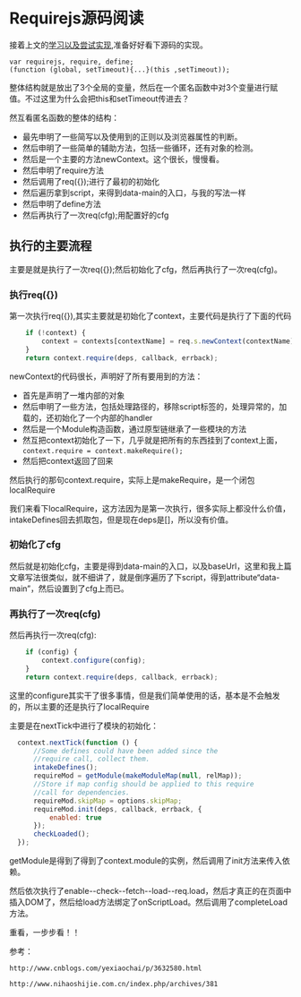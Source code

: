 # Requirejs源码阅读
接着上文的[学习以及尝试实现](https://github.com/panyifei/learning/blob/master/框架以及规范/模块引入/Requirejs学习以及实现.md),准备好好看下源码的实现。

```
var requirejs, require, define;
(function (global, setTimeout){...}(this ,setTimeout));
```

整体结构就是放出了3个全局的变量，然后在一个匿名函数中对3个变量进行赋值。不过这里为什么会把this和setTimeout传进去？

然互看匿名函数的整体的结构：

 - 最先申明了一些简写以及使用到的正则以及浏览器属性的判断。
 - 然后申明了一些简单的辅助方法，包括一些循环，还有对象的检测。
 - 然后是一个主要的方法newContext。这个很长，慢慢看。
 - 然后申明了require方法
 - 然后调用了req({});进行了最初的初始化
 - 然后遍历拿到script，来得到data-main的入口，与我的写法一样
 - 然后申明了define方法
 - 然后再执行了一次req(cfg);用配置好的cfg

## 执行的主要流程
主要是就是执行了一次req({});然后初始化了cfg，然后再执行了一次req(cfg)。

### 执行req({})
第一次执行req({}),其实主要就是初始化了context，主要代码是执行了下面的代码

```javascript
    if (!context) {
        context = contexts[contextName] = req.s.newContext(contextName);
    }
    return context.require(deps, callback, errback);
```

newContext的代码很长，声明好了所有要用到的方法：

  - 首先是声明了一堆内部的对象
  - 然后申明了一些方法，包括处理路径的，移除script标签的，处理异常的，加载的，还初始化了一个内部的handler
  - 然后是一个Module构造函数，通过原型链继承了一些模块的方法
  - 然互把context初始化了一下，几乎就是把所有的东西挂到了context上面，`context.require = context.makeRequire();`
  - 然后把context返回了回来

然后执行的那句context.require，实际上是makeRequire，是一个闭包localRequire

我们来看下localRequire，这方法因为是第一次执行，很多实际上都没什么价值，intakeDefines回去抓取包，但是现在deps是[]，所以没有价值。

### 初始化了cfg
然后就是初始化cfg，主要是得到data-main的入口，以及baseUrl，这里和我上篇文章写法很类似，就不细讲了，就是倒序遍历了下script，得到attribute“data-main”，然后设置到了cfg上而已。

### 再执行了一次req(cfg)
然后再执行一次req(cfg):

```javascript
    if (config) {
        context.configure(config);
    }
    return context.require(deps, callback, errback);
```

这里的configure其实干了很多事情，但是我们简单使用的话，基本是不会触发的，所以主要的还是执行了localRequire

主要是在nextTick中进行了模块的初始化：

```javascript
  context.nextTick(function () {
      //Some defines could have been added since the
      //require call, collect them.
      intakeDefines();
      requireMod = getModule(makeModuleMap(null, relMap));
      //Store if map config should be applied to this require
      //call for dependencies.
      requireMod.skipMap = options.skipMap;
      requireMod.init(deps, callback, errback, {
          enabled: true
      });
      checkLoaded();
  });
```

getModule是得到了得到了context.module的实例，然后调用了init方法来传入依赖。

然后依次执行了enable--check--fetch--load--req.load，然后才真正的在页面中插入DOM了，然后给load方法绑定了onScriptLoad。然后调用了completeLoad方法。

重看，一步步看！！





参考：

    http://www.cnblogs.com/yexiaochai/p/3632580.html

    http://www.nihaoshijie.com.cn/index.php/archives/381
